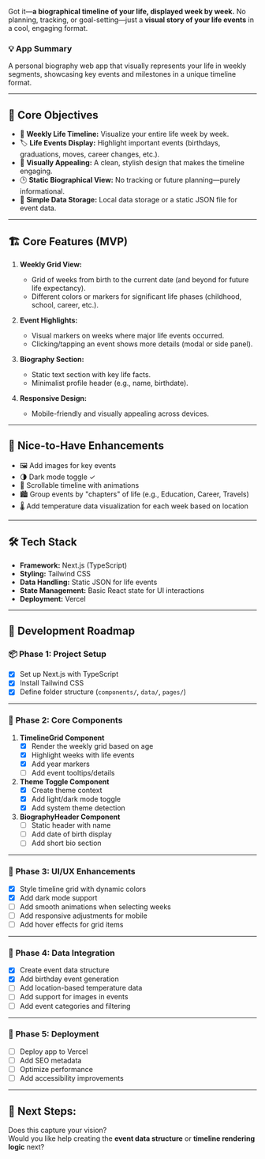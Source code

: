 Got it—**a biographical timeline of your life, displayed week by week.** No planning, tracking, or goal-setting—just a **visual story of your life events** in a cool, engaging format.

### 💡 **App Summary**

A personal biography web app that visually represents your life in weekly segments, showcasing key events and milestones in a unique timeline format.

---

## 🎯 **Core Objectives**

- 📅 **Weekly Life Timeline:** Visualize your entire life week by week.
- 🏷️ **Life Events Display:** Highlight important events (birthdays, graduations, moves, career changes, etc.).
- 🎨 **Visually Appealing:** A clean, stylish design that makes the timeline engaging.
- 🕒 **Static Biographical View:** No tracking or future planning—purely informational.
- 💾 **Simple Data Storage:** Local data storage or a static JSON file for event data.

---

## 🏗️ **Core Features (MVP)**

1. **Weekly Grid View:**

   - Grid of weeks from birth to the current date (and beyond for future life expectancy).
   - Different colors or markers for significant life phases (childhood, school, career, etc.).

2. **Event Highlights:**

   - Visual markers on weeks where major life events occurred.
   - Clicking/tapping an event shows more details (modal or side panel).

3. **Biography Section:**

   - Static text section with key life facts.
   - Minimalist profile header (e.g., name, birthdate).

4. **Responsive Design:**
   - Mobile-friendly and visually appealing across devices.

---

## 🌟 **Nice-to-Have Enhancements**

- 🖼️ Add images for key events
- 🌗 Dark mode toggle ✓
- 📜 Scrollable timeline with animations
- 🏙️ Group events by "chapters" of life (e.g., Education, Career, Travels)
- 🌡️ Add temperature data visualization for each week based on location

---

## 🛠️ **Tech Stack**

- **Framework:** Next.js (TypeScript)
- **Styling:** Tailwind CSS
- **Data Handling:** Static JSON for life events
- **State Management:** Basic React state for UI interactions
- **Deployment:** Vercel

---

## 🚀 **Development Roadmap**

### 📦 **Phase 1: Project Setup**

- [x] Set up Next.js with TypeScript
- [x] Install Tailwind CSS
- [x] Define folder structure (`components/`, `data/`, `pages/`)

---

### 🧩 **Phase 2: Core Components**

1. **TimelineGrid Component**
   - [x] Render the weekly grid based on age
   - [x] Highlight weeks with life events
   - [x] Add year markers
   - [ ] Add event tooltips/details

2. **Theme Toggle Component**
   - [x] Create theme context
   - [x] Add light/dark mode toggle
   - [x] Add system theme detection

3. **BiographyHeader Component**
   - [ ] Static header with name
   - [ ] Add date of birth display
   - [ ] Add short bio section

---

### 🎨 **Phase 3: UI/UX Enhancements**

- [x] Style timeline grid with dynamic colors
- [x] Add dark mode support
- [ ] Add smooth animations when selecting weeks
- [ ] Add responsive adjustments for mobile
- [ ] Add hover effects for grid items

---

### 💾 **Phase 4: Data Integration**

- [x] Create event data structure
- [x] Add birthday event generation
- [ ] Add location-based temperature data
- [ ] Add support for images in events
- [ ] Add event categories and filtering

---

### 🚀 **Phase 5: Deployment**

- [ ] Deploy app to Vercel
- [ ] Add SEO metadata
- [ ] Optimize performance
- [ ] Add accessibility improvements

---

## 💬 **Next Steps:**

Does this capture your vision?  
Would you like help creating the **event data structure** or **timeline rendering logic** next?
